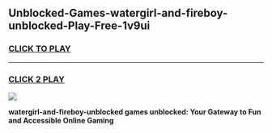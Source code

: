 
## Unblocked-Games-watergirl-and-fireboy-unblocked-Play-Free-1v9ui
<h3>
<a href="https://premium76.site?title=watergirl-and-fireboy-unblocked&ref=15A">CLICK TO PLAY</a></h3>
<hr>

<h3>
<a href="https://premium76.site?title=watergirl-and-fireboy-unblocked&ref=15A">CLICK 2 PLAY</a>
  
</h3>

<a href="https://premium76.site?title=watergirl-and-fireboy-unblocked&ref=15A"><img src="https://clearcache.store/games.png"></a>


**watergirl-and-fireboy-unblocked games unblocked: Your Gateway to Fun and Accessible Online Gaming**
